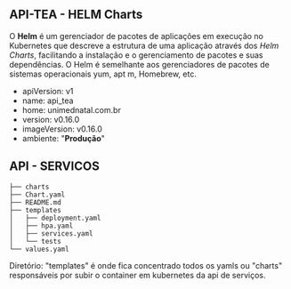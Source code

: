 ## API-TEA - HELM Charts 

O **Helm** é um gerenciador de pacotes de aplicações em execução no Kubernetes que descreve a estrutura de uma aplicação através dos *Helm Charts*, facilitando a instalação e o gerenciamento de pacotes e suas dependências. O Helm é semelhante aos gerenciadores de pacotes de sistemas operacionais yum, apt m, Homebrew, etc.

* apiVersion: v1
* name: api_tea
* home: unimednatal.com.br
* version: v0.16.0
* imageVersion: v0.16.0
* ambiente: "**Produção**"

## API - SERVICOS
```
├── charts
├── Chart.yaml
├── README.md
├── templates
│   ├── deployment.yaml
│   ├── hpa.yaml
│   ├── services.yaml
│   └── tests
└── values.yaml
```
Diretório: "templates" é onde fica concentrado todos os yamls ou "charts" responsáveis por subir o container em kubernetes da api de serviços.